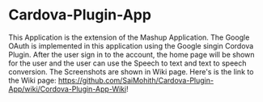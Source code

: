 # Cardova-Plugin-App

This Application is the extension of the Mashup Application. The Google OAuth is implemented in this application using the Google singin Cordova Plugin. After the user sign in to the account, the home page will be shown for the user and the user can use the Speech to text and text to speech conversion. The Screenshots are shown in Wiki page. Here's is the link to the Wiki page: https://github.com/SaiMohith/Cardova-Plugin-App/wiki/Cordova-Plugin-App-Wiki!
